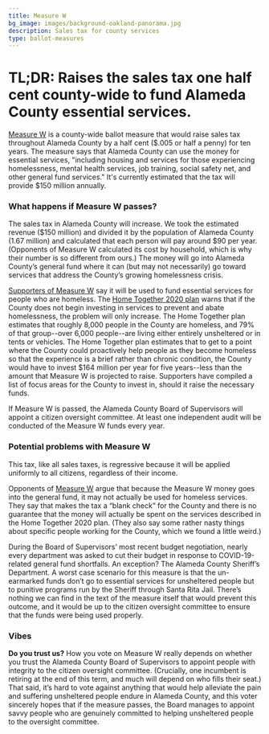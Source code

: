 ```yaml
---
title: Measure W
bg_image: images/background-oakland-panorama.jpg
description: Sales tax for county services
type: ballot-measures
---
```

# TL;DR: Raises the sales tax one half cent county-wide to fund Alameda County essential services.

[Measure W](https://drive.google.com/file/d/1OlxrI34eWVvm3dCxCwZYl1XfJS3HzIQc/view?usp=sharing) is a county-wide ballot measure that would raise sales tax throughout Alameda County by a half cent ($.005 or half a penny) for ten years. The measure says that Alameda County can use the money for essential services, "including housing and services for those experiencing homelessness, mental health services, job training, social safety net, and other general fund services." It's currently estimated that the tax will provide $150 million annually.

### What happens if Measure W passes?

The sales tax in Alameda County will increase. We took the estimated revenue ($150 million) and divided it by the population of Alameda County (1.67 million) and calculated that each person will pay around $90 per year. (Opponents of Measure W calculated its cost by household, which is why their number is so different from ours.) The money will go into Alameda County’s general fund where it can (but may not necessarily) go toward services that address the County’s growing homelessness crisis.

[Supporters of Measure W](https://www.hometogether2020.org/) say it will be used to fund essential services for people who are homeless. The [Home Together 2020 plan](https://d3n8a8pro7vhmx.cloudfront.net/hometogether/pages/21/attachments/original/1598648956/Home_Together_Plan_7.28.20_vf.pdf) warns that if the County does not begin investing in services to prevent and abate homelessness, the problem will only increase. The Home Together plan estimates that roughly 8,000 people in the County are homeless, and 79% of that group--over 6,000 people--are living either entirely unsheltered or in tents or vehicles. The Home Together plan estimates that to get to a point where the County could proactively help people as they become homeless so that the experience is a brief rather than chronic condition, the County would have to invest $164 million per year for five years--less than the amount that Measure W is projected to raise. Supporters have compiled a list of focus areas for the County to invest in, should it raise the necessary funds.

If Measure W is passed, the Alameda County Board of Supervisors will appoint a citizen oversight committee. At least one independent audit will be conducted of the Measure W funds every year.

### Potential problems with Measure W

This tax, like all sales taxes, is regressive because it will be applied uniformly to all citizens, regardless of their income.

Opponents of [Measure W](https://drive.google.com/file/d/1OlxrI34eWVvm3dCxCwZYl1XfJS3HzIQc/view?usp=sharing) argue that because the Measure W money goes into the general fund, it may not actually be used for homeless services. They say that makes the tax a “blank check” for the County and there is no guarantee that the money will actually be spent on the services described in the Home Together 2020 plan. (They also say some rather nasty things about specific people working for the County, which we found a little weird.)

During the Board of Supervisors’ most recent budget negotiation, nearly every department was asked to cut their budget in response to COVID-19-related general fund shortfalls. An exception? The Alameda County Sheriff’s Department. A worst case scenario for this measure is that the un-earmarked funds don’t go to essential services for unsheltered people but to punitive programs run by the Sheriff through Santa Rita Jail. There’s nothing we can find in the text of the measure itself that would prevent this outcome, and it would be up to the citizen oversight committee to ensure that the funds were being used properly.

### Vibes

**Do you trust us?** How you vote on Measure W really depends on whether you trust the Alameda County Board of Supervisors to appoint people with integrity to the citizen oversight committee. (Crucially, one incumbent is retiring at the end of this term, and much will depend on who fills their seat.) That said, it’s hard to vote against anything that would help alleviate the pain and suffering unsheltered people endure in Alameda County, and this voter sincerely hopes that if the measure passes, the Board manages to appoint savvy people who are genuinely committed to helping unsheltered people to the oversight committee.